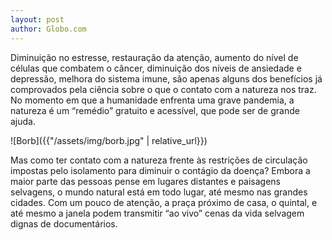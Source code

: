 ```yaml
---
layout: post
author: Globo.com
---
```

 
Diminuição no estresse, restauração da atenção, aumento do nível de células que combatem o câncer, diminuição dos níveis de ansiedade e depressão, melhora do sistema imune, são apenas alguns dos benefícios já comprovados pela ciência sobre o que o contato com a natureza nos traz. No momento em que a humanidade enfrenta uma grave pandemia, a natureza é um “remédio” gratuito e acessível, que pode ser de grande ajuda.


![Borb]({{"/assets/img/borb.jpg" | relative_url}})  


Mas como ter contato com a natureza frente às restrições de circulação impostas pelo isolamento para diminuir o contágio da doença? Embora a maior parte das pessoas pense em lugares distantes e paisagens selvagens, o mundo natural está em todo lugar, até mesmo nas grandes cidades. Com um pouco de atenção, a praça próximo de casa, o quintal, e até mesmo a janela podem transmitir “ao vivo” cenas da vida selvagem dignas de documentários.